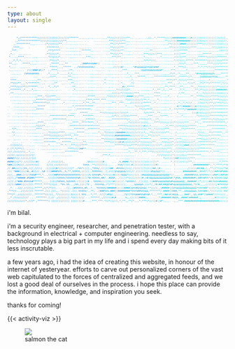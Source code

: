 ```yaml
---
type: about
layout: single
---
```


<pre style="font-size: max(0.6vw, 4px); background: linear-gradient(to right, #0088ff, #00cccc); -webkit-background-clip: text; -webkit-text-fill-color: transparent; border: none; color: #00dd00; font-family: monospace; line-height: 1.3; white-space: pre; margin: 0 auto; overflow: hidden; text-align: center;">
      *,/***********///((((((((((((((////******,,,,,,,.........,,,**//(/(((////**,,....,....,//,,*,*****//(((#########(((#((((((((((((((((((((//,,,,,,
     ,,***************///(/(((((((///**,.......... . .   ..........***//////**,,,....,.,,...............**/(((((#########((((((((((((((((((((((/(,.,,,
    ,,*********,,,......./*///////**,........,.......     .........,**//*/****,,.......................,.,/*((((((####((((((//***//(((((((((((((((,,,,
   ,****,,.   .          .********,,...,.,,,....,,,,.... .. .......,**//(//**,,......,,,,,..,,..,,,,,...,,,**((((((((((((****,,,,,.,,,,//((((((((/(*,,
  ,***.                   ,***/****....,,,,,,,,,,******,,..... ....,**//((/**,..,,..,,,....,,,**,,,........,,,////*****,,,,,,,,,.,,,,,,,,,,,((((((//*,
 .*,.  .,,.,....         .**/////*,....,,,..,,,,,...,........... ...**////**,...,,,....,,,***//////***,,,,,,,,((((/***,,,,,,,,,,,******,,,,,,,,.(((((,
 *....,****,..,..,.,.......*/((((/*,.....,,......,,,***,,... .... ..,***/**,,,...... .,,,,*,,,,,...,,*,,,,,,,,/((((/**,,,,,,,,******///////******,,///
 ,.,*,*,*,...,,.,..,,.......**///*,,,,. .........      .     .. .....,,,,,,,.... .. ..,,,,*/*/*//(,......,,,,,*///(//,*****,********(((/((((//******,/
 **,,,.  .*****,,,,.......  ,*****,,,,**   .... ,(###%%%%##((  .......,,,..............,.....,,....,,....,,,,,,,,////*,,,,,***,,,,,,****////*/********
 *,,..  .,,,...    .    ... *****,,,,*****  ../%%%%%%%%%%/.. .,,....,,///((#/......*#%&&&&&&%%&&%###.........,*,,***//,.,,,,,,*,*,**/*////************
 .,,.......  /(((###(#((*  ,,****,..,,,,,**,. .. .. . . ...,,,... .,,....,,,***.........(&&&%&&&&&&&&#*,....***,,,,,,,*,..,,,,.,,,,,,,,,,************,
  .......  (%%%%%%%%% .   ,*,,,,,*.,,,,,*,*,,.,.........,,,,,,...,,..,.,,,,,.,,*,.,,***,.........,.,..,,,,,/*/*,.*,,,,**,...*#%%&&&&&&&&%,,,,*********
  ,,...          ...  .,..,,///*,....,,,**,,,,,........,,,,,,,..,,...,,,,,....,,,*,..,*****,..,,,**************,,/*****(/*,,,,,(&&&&&&&%%%&,,,,,*****,
  ****.............,**,.,,.....,,,,,...,***,,,,,.....,,,,......,*....,..,,,.... ,,*,..,,,,,,,,,,,,,,.,,,.****/**,//////****,,,,,,,,,,*,,,,,,,,,,,*///*
 ,**///**,,,*/*******,.,, ...,,**  .,,...,**,,,,,,...,...,,.., ,*,...,,,,,,*,,   ,*/........,.,,,,,,,,,.,,***,,.,/,.,,,*///*,,,**/***/*******,*/(((***
 ,****//((**//******,.,, . *,.,*/*    .....**,,,,,,....,,,.,,,,....,.,....,,#/,*****..........,,,,,,,,,,**,****,,,**,,,,,**,,,*///((((((((/*////((((/*
 ,*******,,*,,,,*,,,.. ...,,,,. ,...    .  ,*,,,,,,,,.,,,,,,,,..,,,,,,,,*/(/((((*.......,,,,,,,,*,,**.,/,.,**... ,*,*,,...,,**,/*///((((((#######(((/*
 ,**,,.,,,,,,,,,,,,,... ..,,.............. ,.,,,,,,,,,,,,,,,,,,,,,,,,///((/*/((((((/***,,,,,.,,,,****,.,,..,...../,**,,,,..,,*,,,*/////((((((((((((//*
  ,,.,,,,.,,.,,,,.,,***,.*///***,,.......,....,,,,,,,*****,,,,,,,,*//(//(((//((####(((/***,,,,,,,****,..,,*,... /,,....,,**,,****//////****////(///***
  ,.,,..,.,,.,...,,*******///////**..,...,,,,.,,,,,,****,****,***...,,,.,,,,..*((((((((///**,*,,,,,*,,...,,,,,,.,,,,,,...,,,,,,*//////*/****///////***
   ...,,,,,,,,,,,*********//,,,.....,*.,...,.,,,,,*,**,,**,,...,,,,,,***,,***,,,./(((((((/*****,,*,,,,,,,,,,,,,.,*,,*,*((/,,,.(((//*//**//***/*////***
..  .,,,.,,,,,,,,,,,*****   ............,,,*,************. ,,,,,,,,,,,.,.,,,,,*,,,,,*(/////***,,,,,,,,,,,,,,....#/*/#####(((#//(//////**/************,
.   ....,,,,,,,,,,,*****  ..........,,,,,,. .,*********, .,,,,.. ..................,...**///****,,,,,,,,,.,*,.**/****/*######((((((///*************,,,
..   ..,,,..,,,,,,,,,,.......            .,,,. .*****........**////////(///////*.....,....*/*/***,,**,...,.,,...*,,,,,,...(((#((((/////*************,,
.. ....,.,..,,.,,..........,***********,****,... .*******........,,,,//*//,//////*****,.....,***,,,,,*/***,... .,,,*,,,,,,,.,*(/(/////********/*****,,
.........,,,,.,,..    ...,,,,,*********,,.,.....,,,,******,,,,,..,,,,**********/*,..,,,****//**,,,**,.......,   ........,,,,,,,,*******/*///////***,,.
..........,,,,,,,,.,****,, ..,,,,,.,..  .,,****,,********,,*,,,,,...........,,,,*//////((((((,,.,****/////((((**/////***,..,**,,.***************,*,,,,
 ...,.... ,,,,.,,,,*///**,,,.. .        .********************,,,,,,,...,,*****///////(((((#(/,*,,,,.....,*,***,///((////*****,.,,,,,*************,,,,,
 ..*/*,.....,,,,,,,****,,,,.... .  ........,*******,,********,,,,,,,..,,,,**///////////((((/,**,,*///(((***,,,..,,,**/******,,,,....,,,*********,,,,,,
...*/,.... ..,,,,,,,,,.,..,*//////****,..,,,,,*****,,,..,,,,*,,,*////(((######((///////(((*,,,**/////((//**,,../,,..,.,..,,,,,*///,,,**/******,,**/(((
 ...*....... ..,.,,,,.,,****///////(//****,.***,,,,,......,,.,**////(((##########///////(/,,,**/////*,,,.,,,,..(,,,,,,,,,,,,,,**/////*/******,,,,,,,,,
... ,.... .... ..,,,,,,,**********/********..*,,,,,,...,...,,,**////((((#######((((/////*******,,,,.,*****/***,(***,,,,,,,,,,***//(////**/,*,,,,,,,,,,
   ....  ..    . ..,,,,,********,,,,******,,,.,,,,**,.,,,,,,,,,,****//((((#(#(((((///*/*////////**,,.,*/((///*,/((/((((////*,,*********/**,,,,,,,,,,,,
..(((((/((,....,,.  ..,,,,,*,,,.,,,**,*,.,***////****...,,,,,,,,,,.,,,,******/////****///////(((/////*,,/////*,//((((###(/(/(///*********,,,,,,,,,,,,,
/.(*,*/**((..,,,,,  . .,,,,,,,,,,,,,...,****///(##**.....,,,,,,,,,,,,.......,,,,****////////(/////////////**/,,/////((/////////********,,,,,,,,,,,,,,,
///.//////((,,*,,,        .,.......,,,*********,,,        .,,,,,,,,,,,..,,,.,,,,*,,,**,*,***,***/////////(//*,*/(////*/**************,*,****,,,,,,,,,,
/////,(/(((((((/(/.           ......,,,,,,.                  .,***,*,,,,,,,,,,,,,,,,. . .      .. ,*/(/((((((*(((((((//*********,,,,.,,,,,,,,,,,,,,,,,
####(*//.(((((//(((                                    .....   .  .     . ....,,,... ......... ....... */((((/(##((((((//***,,,....,,,,,,,,,,,,,,,,##%
####(((/*/.(///////#/     ././///((/(,              .%%((((((((#..   ... .%,####,*(((((((((((((((((*. ......*,(((((/////**,,.......,,,,,,,,,*,****###%
%##((((%(//,//////(((.    (/((.///(//(((          %%%%..**//(///((.... ..%%%/((((.#(((((((((((((((#(......... (............##########*,,*,****/**#####
// ##((((((%%,///,//(((  .((((((#/(((/(((((* ./%%*((((.,*%%%/,((((((##..#%%%%/////./((((((((((((##,(#.. ....  ,......../(((((##(##,(,,**//*/((/*%#####
/(( *###(////#,,#((//.,%# (((####%%%.,%.**,%%%%%,(((((..%%%%%%(..(,((((&%&&&%&//((//./(((((((((#&&&&&*((..,.. ,.... #########,,%%%%*/*/((##%%#%######%
///,..###((/(/(%%%#***,*..,((((##%%%%%%%%%%%%%%%/(((((%.%%%%#%,*////(/#((((%&&&*(((((((.(#&&&&&&&&&&&&%&&&&*(/.,,....######%%%,%%%%%%/((###((##%###(*//
///(,/*#####.#%##%******...((((((%%%%%(%%%%%%%%#(((((*#.%%%%%,##/..#&%#,.,((((/*(////((((#./#(&&&&&&&&&&&&&%#(*@%#,.########%,##%%#%%*(#,%%%%%(&&&&&&#
////.(*###.#%%%%#******,,,,.(((((%%%%%,%%%%%%./((((((# . %%%%%((((((((#((((((.*&%%%%(.,((((((.((###%&&&&&&&%#%&&&&&&@,,######,(*,((((##/%%%%#&&&&&&./*
///(.%###((//////.*****.****(((((..*%%.%%.../%%.((((*% , .%%%%%&./*/***(((((((....,,&&&&&%.///*/,/#(##(##@&%#%&&&&&&&&&&&&,*%*#,,,,(/(((((/#*%%%%&%,,,
 .*. ..///.////((,*****,//*/*(/(.... ..((..(#%%%%%,#%..*.. %%%%%%/######(((((####(&%%#&%&%&&.**////,,(#####(/&%%&&&&&&&&&&&&&*%%%%##*((((/((,%%%%%%&&&
,***//.../((/////.******./((.///,,.*((((( .(((.%%%%%/.,**, .(###%%%.###((########*%%%%##%%%&&,*******/.####(/###,**.,&&&&&&&&,%%%%##(,*/(/(/(/,%%%%%%&
***/*../////////..*******(((((,.*/(((((((.%(((((.%%%...*,**..////(#%&(.,....,/%/(*%%%###%%#%%#.*,,,***,/##(#(#&&&,,,.###*,,&&,#%#*(%####*///////,,&&&&
,,*.////////// .. .*******.(,// ,/(((((((.*(((((((/....******.,/////(#(#......%,,//((((####(,.......*(######/#&&%,.####(######,,.......,,#////(((/,,,,
////////////*,///* ,*******( (((((((/(((( /(((((((#.....***,***.*//*////(,*,**,,**/*,,,*,***/*//((#(/#*,.,,. .,,,***.#######################/(((((((,*
</pre>

i'm bilal.

i'm a security engineer, researcher, and penetration tester, with a background in electrical + computer engineering. needless to say, technology plays a big part in my life and i spend every day making bits of it less inscrutable.

a few years ago, i had the idea of creating this website, in honour of the internet of yesteryear. efforts to carve out personalized corners of the vast web capitulated to the forces of centralized and aggregated feeds, and we lost a good deal of ourselves in the process. i hope this place can provide the information, knowledge, and inspiration you seek.

thanks for coming!

{{< activity-viz >}}



<figure>
  <img loading="lazy" style="max-height: 70vh;" src="/IMG_5040.JPG" />
  <figcaption>salmon the cat</figcaption>
</figure>
